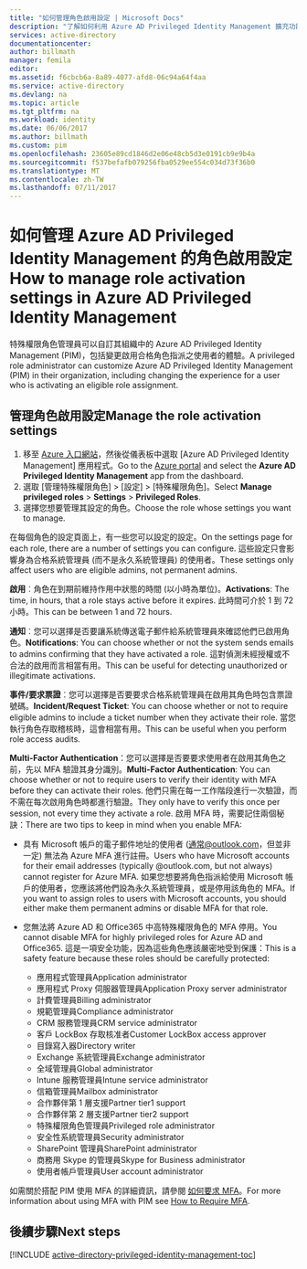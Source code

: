 ```yaml
---
title: "如何管理角色啟用設定 | Microsoft Docs"
description: "了解如何利用 Azure AD Privileged Identity Management 擴充功能，變更特殊權限身分識別的預設設定。"
services: active-directory
documentationcenter: 
author: billmath
manager: femila
editor: 
ms.assetid: f6cbcb6a-8a89-4077-afd8-06c94a64f4aa
ms.service: active-directory
ms.devlang: na
ms.topic: article
ms.tgt_pltfrm: na
ms.workload: identity
ms.date: 06/06/2017
ms.author: billmath
ms.custom: pim
ms.openlocfilehash: 23605e89cd1846d2e06e48cb5d3e0191cb9e9b4a
ms.sourcegitcommit: f537befafb079256fba0529ee554c034d73f36b0
ms.translationtype: MT
ms.contentlocale: zh-TW
ms.lasthandoff: 07/11/2017
---
```

# <a name="how-to-manage-role-activation-settings-in-azure-ad-privileged-identity-management"></a><span data-ttu-id="da013-103">如何管理 Azure AD Privileged Identity Management 的角色啟用設定</span><span class="sxs-lookup"><span data-stu-id="da013-103">How to manage role activation settings in Azure AD Privileged Identity Management</span></span>
<span data-ttu-id="da013-104">特殊權限角色管理員可以自訂其組織中的 Azure AD Privileged Identity Management (PIM)，包括變更啟用合格角色指派之使用者的體驗。</span><span class="sxs-lookup"><span data-stu-id="da013-104">A privileged role administrator can customize Azure AD Privileged Identity Management (PIM) in their organization, including changing the experience for a user who is activating an eligible role assignment.</span></span>

## <a name="manage-the-role-activation-settings"></a><span data-ttu-id="da013-105">管理角色啟用設定</span><span class="sxs-lookup"><span data-stu-id="da013-105">Manage the role activation settings</span></span>
1. <span data-ttu-id="da013-106">移至 [Azure 入口網站](https://portal.azure.com)，然後從儀表板中選取 [Azure AD Privileged Identity Management] 應用程式。</span><span class="sxs-lookup"><span data-stu-id="da013-106">Go to the [Azure portal](https://portal.azure.com) and select the **Azure AD Privileged Identity Management** app from the dashboard.</span></span>
2. <span data-ttu-id="da013-107">選取 [管理特殊權限角色] > [設定] > [特殊權限角色]。</span><span class="sxs-lookup"><span data-stu-id="da013-107">Select **Manage privileged roles** > **Settings** > **Privileged Roles**.</span></span>
3. <span data-ttu-id="da013-108">選擇您想要管理其設定的角色。</span><span class="sxs-lookup"><span data-stu-id="da013-108">Choose the role whose settings you want to manage.</span></span>

<span data-ttu-id="da013-109">在每個角色的設定頁面上，有一些您可以設定的設定。</span><span class="sxs-lookup"><span data-stu-id="da013-109">On the settings page for each role, there are a number of settings you can configure.</span></span> <span data-ttu-id="da013-110">這些設定只會影響身為合格系統管理員 (而不是永久系統管理員) 的使用者。</span><span class="sxs-lookup"><span data-stu-id="da013-110">These settings only affect users who are eligible admins, not permanent admins.</span></span>

<span data-ttu-id="da013-111">**啟用**︰角色在到期前維持作用中狀態的時間 (以小時為單位)。</span><span class="sxs-lookup"><span data-stu-id="da013-111">**Activations**: The time, in hours, that a role stays active before it expires.</span></span> <span data-ttu-id="da013-112">此時間可介於 1 到 72 小時。</span><span class="sxs-lookup"><span data-stu-id="da013-112">This can be between 1 and 72 hours.</span></span>

<span data-ttu-id="da013-113">**通知**︰您可以選擇是否要讓系統傳送電子郵件給系統管理員來確認他們已啟用角色。</span><span class="sxs-lookup"><span data-stu-id="da013-113">**Notifications**: You can choose whether or not the system sends emails to admins confirming that they have activated a role.</span></span> <span data-ttu-id="da013-114">這對偵測未經授權或不合法的啟用而言相當有用。</span><span class="sxs-lookup"><span data-stu-id="da013-114">This can be useful for detecting unauthorized or illegitimate activations.</span></span>

<span data-ttu-id="da013-115">**事件/要求票證**︰您可以選擇是否要要求合格系統管理員在啟用其角色時包含票證號碼。</span><span class="sxs-lookup"><span data-stu-id="da013-115">**Incident/Request Ticket**: You can choose whether or not to require eligible admins to include a ticket number when they activate their role.</span></span> <span data-ttu-id="da013-116">當您執行角色存取稽核時，這會相當有用。</span><span class="sxs-lookup"><span data-stu-id="da013-116">This can be useful when you perform role access audits.</span></span>

<span data-ttu-id="da013-117">**Multi-Factor Authentication**：您可以選擇是否要要求使用者在啟用其角色之前，先以 MFA 驗證其身分識別。</span><span class="sxs-lookup"><span data-stu-id="da013-117">**Multi-Factor Authentication**: You can choose whether or not to require users to verify their identity with MFA before they can activate their roles.</span></span> <span data-ttu-id="da013-118">他們只需在每一工作階段進行一次驗證，而不需在每次啟用角色時都進行驗證。</span><span class="sxs-lookup"><span data-stu-id="da013-118">They only have to verify this once per session, not every time they activate a role.</span></span> <span data-ttu-id="da013-119">啟用 MFA 時，需要記住兩個秘訣：</span><span class="sxs-lookup"><span data-stu-id="da013-119">There are two tips to keep in mind when you enable MFA:</span></span>

* <span data-ttu-id="da013-120">具有 Microsoft 帳戶的電子郵件地址的使用者 (通常@outlook.com，但並非一定) 無法為 Azure MFA 進行註冊。</span><span class="sxs-lookup"><span data-stu-id="da013-120">Users who have Microsoft accounts for their email addresses (typically @outlook.com, but not always) cannot register for Azure MFA.</span></span> <span data-ttu-id="da013-121">如果您想要將角色指派給使用 Microsoft 帳戶的使用者，您應該將他們設為永久系統管理員，或是停用該角色的 MFA。</span><span class="sxs-lookup"><span data-stu-id="da013-121">If you want to assign roles to users with Microsoft accounts, you should either make them permanent admins or disable MFA for that role.</span></span>
* <span data-ttu-id="da013-122">您無法將 Azure AD 和 Office365 中高特殊權限角色的 MFA 停用。</span><span class="sxs-lookup"><span data-stu-id="da013-122">You cannot disable MFA for highly privileged roles for Azure AD and Office365.</span></span> <span data-ttu-id="da013-123">這是一項安全功能，因為這些角色應該嚴密地受到保護：</span><span class="sxs-lookup"><span data-stu-id="da013-123">This is a safety feature because these roles should be carefully protected:</span></span>  
  
  * <span data-ttu-id="da013-124">應用程式管理員</span><span class="sxs-lookup"><span data-stu-id="da013-124">Application administrator</span></span>
  * <span data-ttu-id="da013-125">應用程式 Proxy 伺服器管理員</span><span class="sxs-lookup"><span data-stu-id="da013-125">Application Proxy server administrator</span></span>
  * <span data-ttu-id="da013-126">計費管理員</span><span class="sxs-lookup"><span data-stu-id="da013-126">Billing administrator</span></span>  
  * <span data-ttu-id="da013-127">規範管理員</span><span class="sxs-lookup"><span data-stu-id="da013-127">Compliance administrator</span></span>  
  * <span data-ttu-id="da013-128">CRM 服務管理員</span><span class="sxs-lookup"><span data-stu-id="da013-128">CRM service administrator</span></span>
  * <span data-ttu-id="da013-129">客戶 LockBox 存取核准者</span><span class="sxs-lookup"><span data-stu-id="da013-129">Customer LockBox access approver</span></span>
  * <span data-ttu-id="da013-130">目錄寫入器</span><span class="sxs-lookup"><span data-stu-id="da013-130">Directory writer</span></span>  
  * <span data-ttu-id="da013-131">Exchange 系統管理員</span><span class="sxs-lookup"><span data-stu-id="da013-131">Exchange administrator</span></span>  
  * <span data-ttu-id="da013-132">全域管理員</span><span class="sxs-lookup"><span data-stu-id="da013-132">Global administrator</span></span>
  * <span data-ttu-id="da013-133">Intune 服務管理員</span><span class="sxs-lookup"><span data-stu-id="da013-133">Intune service administrator</span></span>
  * <span data-ttu-id="da013-134">信箱管理員</span><span class="sxs-lookup"><span data-stu-id="da013-134">Mailbox administrator</span></span>  
  * <span data-ttu-id="da013-135">合作夥伴第 1 層支援</span><span class="sxs-lookup"><span data-stu-id="da013-135">Partner tier1 support</span></span>  
  * <span data-ttu-id="da013-136">合作夥伴第 2 層支援</span><span class="sxs-lookup"><span data-stu-id="da013-136">Partner tier2 support</span></span>  
  * <span data-ttu-id="da013-137">特殊權限角色管理員</span><span class="sxs-lookup"><span data-stu-id="da013-137">Privileged role administrator</span></span>   
  * <span data-ttu-id="da013-138">安全性系統管理員</span><span class="sxs-lookup"><span data-stu-id="da013-138">Security administrator</span></span>  
  * <span data-ttu-id="da013-139">SharePoint 管理員</span><span class="sxs-lookup"><span data-stu-id="da013-139">SharePoint administrator</span></span>  
  * <span data-ttu-id="da013-140">商務用 Skype 的管理員</span><span class="sxs-lookup"><span data-stu-id="da013-140">Skype for Business administrator</span></span>  
  * <span data-ttu-id="da013-141">使用者帳戶管理員</span><span class="sxs-lookup"><span data-stu-id="da013-141">User account administrator</span></span>  

<span data-ttu-id="da013-142">如需關於搭配 PIM 使用 MFA 的詳細資訊，請參閱 [如何要求 MFA](active-directory-privileged-identity-management-how-to-require-mfa.md)。</span><span class="sxs-lookup"><span data-stu-id="da013-142">For more information about using MFA with PIM see [How to Require MFA](active-directory-privileged-identity-management-how-to-require-mfa.md).</span></span>

<!--PLACEHOLDER: Need an explanation of what the temporary Global Administrator setting is for.-->

<!--Every topic should have next steps and links to the next logical set of content to keep the customer engaged-->
## <a name="next-steps"></a><span data-ttu-id="da013-143">後續步驟</span><span class="sxs-lookup"><span data-stu-id="da013-143">Next steps</span></span>
[!INCLUDE [active-directory-privileged-identity-management-toc](../../includes/active-directory-privileged-identity-management-toc.md)]

